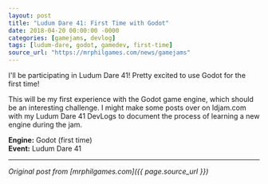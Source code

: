 ```yaml
---
layout: post
title: "Ludum Dare 41: First Time with Godot"
date: 2018-04-20 00:00:00 -0000
categories: [gamejams, devlog]
tags: [ludum-dare, godot, gamedev, first-time]
source_url: "https://mrphilgames.com/news/gamejams"
---
```


I'll be participating in Ludum Dare 41! Pretty excited to use Godot for the first time!

This will be my first experience with the Godot game engine, which should be an interesting challenge. I might make some posts over on ldjam.com with my Ludum Dare 41 DevLogs to document the process of learning a new engine during the jam.

**Engine:** Godot (first time)  
**Event:** Ludum Dare 41

---
*Original post from [mrphilgames.com]({{ page.source_url }})*